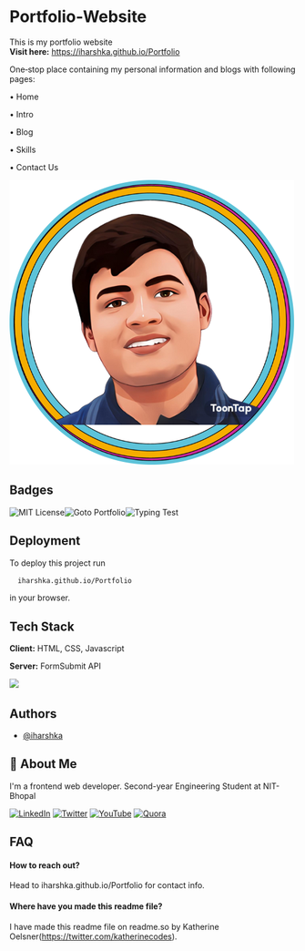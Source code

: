 # Portfolio-Website
This is my portfolio website<br>
<b>Visit here:</b> https://iharshka.github.io/Portfolio

One‑stop place containing my personal information and blogs with following pages:

• Home

• Intro

• Blog

• Skills

• Contact Us


![](./DevPics/favicon.webp)


## Badges

![MIT License](https://img.shields.io/badge/License-MIT-green.svg)![Goto Portfolio](https://img.shields.io/badge/Personal-Portfolio-brightgreen?style=?style=for-the-badge&link=https://iharshka.github.io/Portfolio/)![Typing Test](https://img.shields.io/badge/Codeof-Conduct-brightgreen?style=?style=for-the-badge)


## Deployment

To deploy this project run

```bash
  iharshka.github.io/Portfolio
```
in your browser.

<!-- ## Screenshots

![App Screenshot](https://via.placeholder.com/468x300?text=App+Screenshot+Here) -->


## Tech Stack

**Client:** HTML, CSS, Javascript

**Server:** FormSubmit API

![](https://github-readme-stats.vercel.app/api/top-langs/?username=iharshka&theme=dark&hide_border=false&include_all_commits=false&count_private=false&layout=compact)
## Authors

- [@iharshka](https://www.github.com/iharshka)


## 🚀 About Me
I'm a frontend web developer. Second-year Engineering Student at NIT-Bhopal

[![LinkedIn](https://img.shields.io/badge/LinkedIn-%230077B5.svg?logo=linkedin&logoColor=white)](https://linkedin.com/in/iharshka) [![Twitter](https://img.shields.io/badge/Twitter-%231DA1F2.svg?logo=Twitter&logoColor=white)](https://twitter.com/iharshka) [![YouTube](https://img.shields.io/badge/YouTube-%23FF0000.svg?logo=YouTube&logoColor=white)](https://youtube.com/@iharshka) [![Quora](https://img.shields.io/badge/Quora-%23B92B27.svg?logo=Quora&logoColor=white)](https://quora.com/profile/Harsh-Gautam-Kanha)

## FAQ

#### How to reach out?

Head to iharshka.github.io/Portfolio for contact info.

#### Where have you made this readme file?

I have made this readme file on readme.so by Katherine Oelsner(https://twitter.com/katherinecodes).

